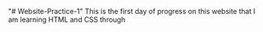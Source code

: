 "# Website-Practice-1" 
This is the first day of progress on this website that I am learning HTML and CSS through

